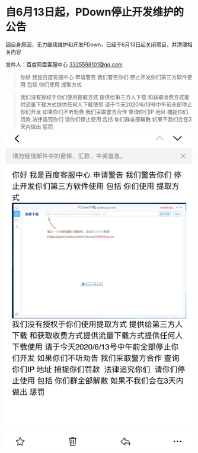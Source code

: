 # 自6月13日起，PDown停止开发维护的公告

因自身原因，无力继续维护和开发PDown，已经于6月13日起关闭项目，并清理相关内容

发件人：百度网盘客服中心 <3325598101@qq.com> 

> 你好 我是百度客服中心 申请警告 我们警告你们 停止开发你们第三方软件使用 包括 你们使用 提取方式

> 我们没有授权于你们使用提取方式 提供给第三方人下载 和获取收费方式提供流量下载方式提供任何人下载使用 请于今天2020/6/13号中午前全部停止你们开发 如果你们不听劝告 我们采取警方合作 查询你们IP 地址 捕捉你们罚款  法律追究你们  请你们停止使用 包括 你们群全部解散 如果不我们会在3天内做出 惩罚



![demo](百度客服中心.png)



